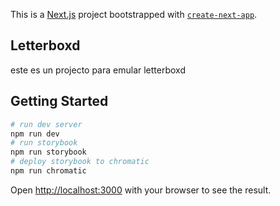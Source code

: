 This is a [Next.js](https://nextjs.org) project bootstrapped with [`create-next-app`](https://nextjs.org/docs/app/api-reference/cli/create-next-app).

## Letterboxd 
este es un projecto para emular letterboxd

## Getting Started

```bash
# run dev server
npm run dev
# run storybook
npm run storybook
# deploy storybook to chromatic 
npm run chromatic 
```

Open [http://localhost:3000](http://localhost:3000) with your browser to see the result.

